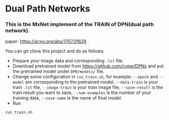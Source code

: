 # Dual Path Networks
### This is the MxNet implement of the TRAIN of DPN(dual path network). 

paper: https://arxiv.org/abs/1707.01629 . 

You can git clone this project and do as follows:

* Prepare your image data and corresponding `.lst` file.
* Download pretrained model from https://github.com/cypw/DPNs and put the pretrained model under `DPN/models/` file.
* Change some configuration in `run_train.sh`, for example: `--epoch` and `--model` are corresponding to the pretrained model, `--data-train` is your train `.lst` file, `--image-train` is your train image file, `--save-result` is the train result you want to save, `--num-examples` is the number of your training data, `--save-name` is the name of final model.
* Run
```
run_train.sh
```